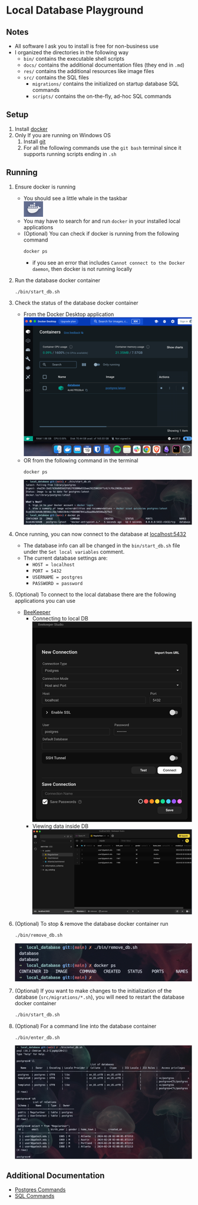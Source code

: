 # Local Database Playground

## Notes
- All software I ask you to install is free for non-business use
- I organized the directories in the following way
    - `bin/` contains the executable shell scripts
    - `docs/` contains the additional documentation files (they end in `.md`)
    - `res/` contains the additional resources like image files
    - `src/` contains the SQL files
        - `migrations/` contains the initialized on startup database SQL commands
        - `scripts/` contains the on-the-fly, ad-hoc SQL commands  

## Setup
1. Install [docker](https://docs.docker.com/engine/install/)
2. Only If you are running on Windows OS
    1. Install [git](https://gitforwindows.org/)
    2. For all the following commands use the `git bash` terminal since it supports running scripts ending in `.sh`

## Running
1. Ensure docker is running
    - You should see a little whale in the taskbar  
    ![whale symbol image](res/whale.png)
    - You may have to search for and run `docker` in your installed local applications
    - (Optional) You can check if docker is running from the following command
        ```bash
        docker ps
        ```
        - if you see an error that includes `Cannot connect to the Docker daemon`, then docker is not running locally

2. Run the database docker container
    ```bash
    ./bin/start_db.sh
    ```

3. Check the status of the database docker container

    - From the Docker Desktop application
        ![docker desktop image](res/docker_desktop.png)  
    - OR from the following command in the terminal
        ```bash
        docker ps
        ```
        ![docker ps start command image](res/docker_cli_start_ps.png)  

4. Once running, you can now connect to the database at [localhost:5432](localhost:5432)
    - The database info can all be changed in the `bin/start_db.sh` file under the `Set local variables` comment.
    - The current database settings are:
        - `HOST = localhost`
        - `PORT = 5432`
        - `USERNAME = postgres`
        - `PASSWORD = password`

5. (Optional) To connect to the local database there are the following applications you can use
    - [BeeKeeper](https://www.beekeeperstudio.io/get)
        - Connecting to local DB
            ![connecting in beekeeper](res/beekeeper_connect.png)  
        - Viewing data inside DB
            ![data in beekeeper](res/beekeeper_data.png)


6. (Optional) To stop & remove the database docker container run
    ```bash
    ./bin/remove_db.sh
    ```
    ![docker ps remove command image](res/docker_cli_remove_ps.png)  

7. (Optional) If you want to make changes to the initialization of the database (`src/migrations/*.sh`), you will need to restart the database docker container
    ```bash
    ./bin/start_db.sh
    ```

6. (Optional) For a command line into the database container
    ```bash
    ./bin/enter_db.sh
    ```
    ![cli for postgres](res/psql_cli.png)

## Additional Documentation 
- [Postgres Commands](docs/Postgres_Commands.md)
- [SQL Commands](docs/SQL_Commands.md)
